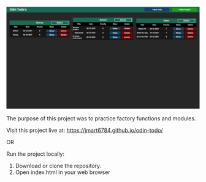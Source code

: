 ![screen shot](screenshot.png)

The purpose of this project was to practice factory functions and modules.

Visit this project live at: https://jmart6784.github.io/odin-todo/

OR

Run the project locally:

1. Download or clone the repository.
2. Open index.html in your web browser
